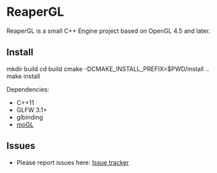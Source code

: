 # ReaperGL

ReaperGL is a small C++ Engine project based on OpenGL 4.5 and later.

## Install

mkdir build
cd build
cmake -DCMAKE_INSTALL_PREFIX=$PWD/install ..
make install

Dependencies:
- C++11
- GLFW 3.1+
- glbinding
- [moGL](https://github.com/Ryp/moGL)

## Issues

* Please report issues here: [Issue tracker](https://github.com/Ryp/ReaperGL/issues/new)
